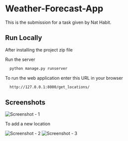 # Weather-Forecast-App

This is the submission for a task given by Nat Habit.

## Run Locally

After installing the project zip file

Run the server

```bash
  python manage.py runserver
```
To run the web application enter this URL in your browser

```bash
  http://127.0.0.1:8000/get_locations/
```
## Screenshots

![Screenshot - 1](https://github.com/Bulbul0017/Weather-Forecast-App/assets/74949576/8b83b0cd-455a-4e14-81bd-a0d18d08e71a)

To add a new location

![Screenshot - 2](https://github.com/Bulbul0017/Weather-Forecast-App/assets/74949576/1598244a-ada5-48b3-b7c4-b156caafb824)
![Screenshot - 3](https://github.com/Bulbul0017/Weather-Forecast-App/assets/74949576/17b27a49-49a1-458a-95f1-19ed6ab3abe4)


